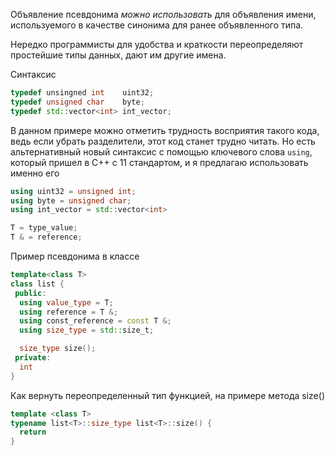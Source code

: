 Объявление псевдонима _можно использовать_ для объявления имени, используемого в качестве синонима для ранее объявленного типа.

Нередко программисты для удобства и краткости переопределяют простейшие типы данных, дают им другие имена.

Синтаксис
```c++
typedef unsingned int    uint32;  
typedef unsigned char    byte;
typedef std::vector<int> int_vector;
```
В данном примере можно отметить трудность восприятия такого кода, ведь если убрать разделители, этот код станет трудно читать. 
Но  есть альтернативный новый синтаксис с помощью ключевого слова `using`, который пришел в С++ с 11 стандартом, и я предлагаю использовать именно его
```c++
using uint32 = unsigned int;
using byte = unsigned char;
using int_vector = std::vector<int>

T = type_value;
T & = reference;
```

Пример псевдонима в классе
```c++
template<class T>
class list {
 public:
  using value_type = T;
  using reference = T &;
  using const_reference = const T &;
  using size_type = std::size_t;

  size_type size();
 private:
  int 
}
```

Как вернуть переопределенный тип функцией, на примере метода size()
```c++
template <class T>
typename list<T>::size_type list<T>::size() {
  return 
}
```